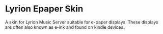 # Lyrion Epaper Skin

A skin for Lyrion Music Server suitable for e-paper displays. These displays are often also known as e-ink and found on kindle devices. 
